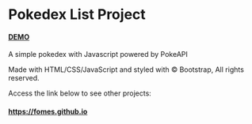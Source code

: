# Pokedex List Project

#### [DEMO](https://fomes.github.io/pokedex/)

A simple pokedex with Javascript powered by PokeAPI

Made with HTML/CSS/JavaScript and styled with © Bootstrap, All rights reserved.

Access the link below to see other projects:

#### https://fomes.github.io
